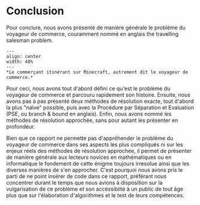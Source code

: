 # Conclusion
Pour conclure, nous avons présenté de manière générale le problème du voyageur de commerce, couramment nommé en anglais the travelling salesman problem. 

```{figure} figures/wandering_trader_minecraft.png
---
align: center
width: 40%
---
*Le commerçant itinérant sur Minecraft, autrement dit le voyageur de commerce.*
```

Pour ceci, nous avons tout d'abord défini ce qu'est le problème du voyageur de commerce et parcouru rapidement son histoire. Ensuite, nous avons pas à pas présenté deux méthodes de résolution exacte, tout d'abord la plus "naïve" possible, puis avec la Procédure par Séparation et Evaluation (PSE, ou branch & bound en anglais). Enfin, nous avons nommé les méthodes de résolution approchée, sans pour autant les présenter en profondeur.

Bien que ce rapport ne permette pas d'appréhender le problème du voyageur de commerce dans ses aspects les plus compliqués ni sur les enjeux réels des méthodes de résolution approchée, il permet de présenter de manière générale aux lecteurs novices en mathématiques ou en informatique le fondement de cette énigme toujours irresolue ainsi que les diverses manières de s'en approcher. C'est pourquoi nous avons pris le parti de ne point insérer de code dans ce rapport, préférant nous concentrer durant le temps que nous avions à disposition sur la vulgarisation de ce problème et son accessiblité à un public de tout âge plus que sur l'élaboration d'algorithmes et le test de leurs compétences.
